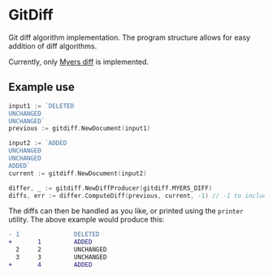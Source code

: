 # GitDiff
Git diff algorithm implementation. The program structure allows for easy addition of diff algorithms.

Currently, only [Myers diff](http://www.xmailserver.org/diff2.pdf) is implemented.

## Example use

```go
input1 := `DELETED
UNCHANGED
UNCHANGED`
previous := gitdiff.NewDocument(input1)

input2 := `ADDED
UNCHANGED
UNCHANGED
ADDED`
current := gitdiff.NewDocument(input2)

differ, _ := gitdiff.NewDiffProducer(gitdiff.MYERS_DIFF)
diffs, err := differ.ComputeDiff(previous, current, -1) // -1 to include all lines, not only changed ones
```

The diffs can then be handled as you like, or printed using the `printer` utility. The above example would produce this:
```diff
- 1               DELETED
+       1         ADDED
  2     2         UNCHANGED
  3     3         UNCHANGED
+       4         ADDED
```
